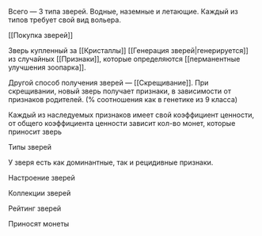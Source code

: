 Всего — 3 типа зверей. Водные, наземные и летающие. Каждый из типов требует свой вид вольера. 

[[Покупка зверей]] 

Зверь купленный за [[Кристаллы]] [[Генерация зверей|генерируется]] из случайных [[Признаки]], которые определяются [[перманентные улучшения зоопарка]].

Другой способ получения зверей — [[Скрещивание]]. При скрещивании, новый зверь получает признаки, в зависимости от признаков родителей. (% соотношения как в генетике из 9 класса)

Каждый из наследуемых признаков имеет свой коэффициент ценности, от общего коэффициента ценности зависит кол-во монет, которые приносит зверь

Типы зверей

У зверя есть как доминантные, так и рецидивные признаки.

Настроение зверей

Коллекции зверей

Рейтинг зверей

Приносят монеты

